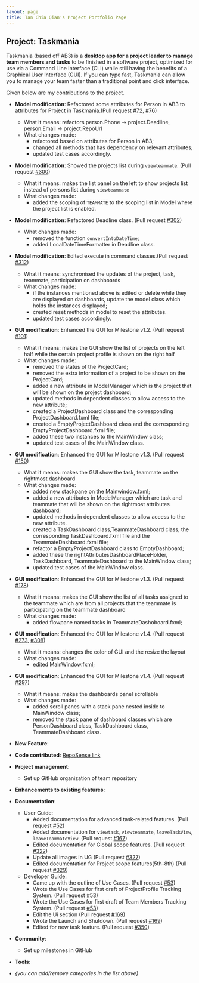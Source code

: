 ```yaml
---
layout: page
title: Tan Chia Qian's Project Portfolio Page
---
```


## Project: Taskmania

Taskmania (based off AB3) is a **desktop app for a project leader to manage team members and tasks** to be finished in a
 software project, optimized for use via a Command Line Interface (CLI) while still having the benefits of a 
 Graphical User Interface (GUI). If you can type fast, Taskmania can allow you to manage your team faster than 
 a traditional point and click interface.
 
Given below are my contributions to the project.

* **Model modification**: Refactored some attributes for Person in AB3 to attributes for Project in Taskmania.(Pull request [\#72](https://github.com/AY2021S1-CS2103T-W10-3/tp/pull/72), [\#76](https://github.com/AY2021S1-CS2103T-W10-3/tp/pull/76))
  * What it means: refactors person.Phone -> project.Deadline, person.Email -> project.RepoUrl
  * What changes made: 
    * refactored based on attributes for Person in AB3;
    * changed all methods that has dependency on relevant attributes;
    * updated test cases accordingly.
    
* **Model modification**: Showed the projects list during `viewteammate`. (Pull request [\#300](https://github.com/AY2021S1-CS2103T-W10-3/tp/pull/300))
   * What it means: makes the list panel on the left to show projects list instead of persons list during `viewteammate`
   * What changes made: 
     * added the scoping of `TEAMMATE` to the scoping list in Model where the project list is enabled.
     
 * **Model modification**: Refactored Deadline class. (Pull request [\#302](https://github.com/AY2021S1-CS2103T-W10-3/tp/pull/302))
    * What changes made: 
      * removed the function `convertIntoDateTime`;
      * added LocalDateTimeFormatter in Deadline class.  
      
  * **Model modification**: Edited execute in command classes.(Pull request [\#312](https://github.com/AY2021S1-CS2103T-W10-3/tp/pull/312))
    * What it means: synchronised the updates of the project, task, teammate, participation on dashboards
    * What changes made: 
      * if the instances mentioned above is edited or delete while they are displayed on dashboards, update the model class which holds the instances displayed;
      * created reset methods in model to reset the attributes.
      * updated test cases accordingly.    

* **GUI modification**: Enhanced the GUI for Milestone v1.2. (Pull request [\#101](https://github.com/AY2021S1-CS2103T-W10-3/tp/pull/101))
  * What it means: makes the GUI show the list of projects on the left half while the certain project profile is shown on the right half
  * What changes made: 
    * removed the status of the ProjectCard;
    * removed the extra information of a project to be shown on the ProjectCard;
    * added a new attribute in ModelManager which is the project that will be shown on the project dashboard;
    * updated methods in dependent classes to allow access to the new attribute;
    * created a ProjectDashboard class and the corresponding ProjectDashboard.fxml file;
    * created a EmptyProjectDashboard class and the corresponding EmptyProjectDashboard.fxml file;
    * added these two instances to the MainWindow class;
    * updated test cases of the MainWindow class.
    
* **GUI modification**: Enhanced the GUI for Milestone v1.3. (Pull request [\#150](https://github.com/AY2021S1-CS2103T-W10-3/tp/pull/150))
  * What it means: makes the GUI show the task, teammate on the rightmost dashboard
  * What changes made: 
    * added new stackpane on the Mainwindow.fxml;
    * added a new attributes in ModelManager which are task and teammate that will be shown on the rightmost attributes dashboard;
    * updated methods in dependent classes to allow access to the new attribute.
    * created a TaskDashboard class,TeammateDashboard class, the corresponding TaskDashboard.fxml file and the TeammateDashboard.fxml file;
    * refactor a EmptyProjectDashboard class to EmptyDashboard;
    * added these the rightAttributesDashboardPlaceHolder, TaskDashboard, TeammateDashboard to the MainWindow class;
    * updated test cases of the MainWindow class.
    
* **GUI modification**: Enhanced the GUI for Milestone v1.3. (Pull request [\#178](https://github.com/AY2021S1-CS2103T-W10-3/tp/pull/178))
  * What it means: makes the GUI show the list of all tasks assigned to the teammate which are from all projects that the teammate is participating on the teammate dashboard
  * What changes made: 
    * added flowpane named tasks in TeammateDashoboard.fxml;
 
 * **GUI modification**: Enhanced the GUI for Milestone v1.4. (Pull request [\#273](https://github.com/AY2021S1-CS2103T-W10-3/tp/pull/273), [\#308](https://github.com/AY2021S1-CS2103T-W10-3/tp/pull/308))
   * What it means: changes the color of GUI and the resize the layout
   * What changes made: 
     * edited MainWindow.fxml;
     
 * **GUI modification**: Enhanced the GUI for Milestone v1.4. (Pull request [\#297](https://github.com/AY2021S1-CS2103T-W10-3/tp/pull/297))
   * What it means: makes the dashboards panel scrollable
   * What changes made: 
     * added scroll panes with a stack pane nested inside to MainWindow class;
     * removed the stack pane of dashboard classes which are PersonDashboard class, TaskDashboard class, TeammateDashboard class.
     
* **New Feature**:

* **Code contributed**: [RepoSense link](https://nus-cs2103-ay2021s1.github.io/tp-dashboard/#breakdown=true&search=&sort=groupTitle&sortWithin=title&since=2020-08-14&timeframe=commit&mergegroup=&groupSelect=groupByRepos&checkedFileTypes=docs~functional-code~test-code~other&tabOpen=true&tabType=authorship&zFR=false&tabAuthor=TCQian&tabRepo=AY2021S1-CS2103T-W10-3%2Ftp%5Bmaster%5D&authorshipIsMergeGroup=false&authorshipFileTypes=docs~functional-code~test-code)

* **Project management**:
  * Set up GitHub organization of team repository

* **Enhancements to existing features**:

* **Documentation**:
  * User Guide: 
    * Added documentation for advanced task-related features. (Pull request [\#52](https://github.com/AY2021S1-CS2103T-W10-3/tp/pull/52))
    * Added documentation for `viewtask`, `viewteammate`, `leaveTaskView`, `leaveTeammateView`. (Pull request [\#167](https://github.com/AY2021S1-CS2103T-W10-3/tp/pull/167))
    * Edited documentation for Global scope features. (Pull request [\#322](https://github.com/AY2021S1-CS2103T-W10-3/tp/pull/322))
    * Update all images in UG (Pull request [\#327](https://github.com/AY2021S1-CS2103T-W10-3/tp/pull/327))
    * Edited documentation for Project scope features(5th-8th) (Pull request [\#329](https://github.com/AY2021S1-CS2103T-W10-3/tp/pull/329))
  * Developer Guide:
    * Came up with the outline of Use Cases. (Pull request [\#53](https://github.com/AY2021S1-CS2103T-W10-3/tp/pull/53))
    * Wrote the Use Cases for first draft of ProjectProfile Tracking System. (Pull request [\#53](https://github.com/AY2021S1-CS2103T-W10-3/tp/pull/53))
    * Wrote the Use Cases for first draft of Team Members Tracking System. (Pull request [\#53](https://github.com/AY2021S1-CS2103T-W10-3/tp/pull/53))
    * Edit the Ui section (Pull request [\#169](https://github.com/AY2021S1-CS2103T-W10-3/tp/pull/169))
    * Wrote the Launch and Shutdown. (Pull request [\#169](https://github.com/AY2021S1-CS2103T-W10-3/tp/pull/169))
    * Edited for new task feature. (Pull request [\#350](https://github.com/AY2021S1-CS2103T-W10-3/tp/pull/350))

* **Community**:
  * Set up milestones in GitHub

* **Tools**:

* _{you can add/remove categories in the list above}_
